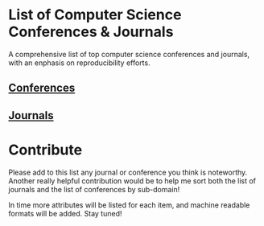# List of Computer Science Conferences & Journals

A comprehensive list of top computer science conferences and journals, with an enphasis on reproducibility efforts.

## [Conferences](conferences.md)
## [Journals](journals.md)

# Contribute

Please add to this list any journal or conference you think is noteworthy. Another really helpful contribution would be to help me sort both the list of journals and the list of conferences by sub-domain!

In time more attributes will be listed for each item, and machine readable formats will be added. Stay tuned!
